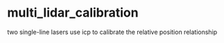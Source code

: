 # multi_lidar_calibration
two single-line lasers use icp to calibrate the relative position relationship
